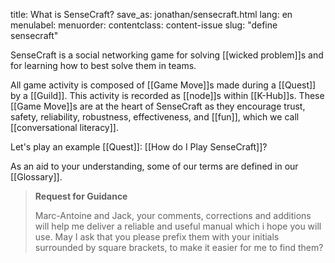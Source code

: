 title: What is SenseCraft?
save_as: jonathan/sensecraft.html
lang: en
menulabel:
menuorder:
contentclass: content-issue
slug: "define sensecraft"

SenseCraft is a social networking game for solving [[wicked problem]]s and for learning how to best solve them in teams.

All game activity is composed of [[Game Move]]s made during a [[Quest]] by a [[Guild]]. This activity is recorded as [[node]]s within [[K-Hub]]s. These [[Game Move]]s are at the heart of SenseCraft as they encourage trust, safety, reliability, robustness, effectiveness, and [[fun]], which we call [[conversational literacy]].

Let's play an example [[Quest]]: [[How do I Play SenseCraft]]?

As an aid to your understanding, some of our terms are defined in our [[Glossary]].

> **Request for Guidance**
> 
> Marc-Antoine and Jack, your comments, corrections and additions will help me deliver a reliable and useful manual which i hope you will use. May I ask that you please prefix them with your initials surrounded by square brackets, to make it easier for me to find them?
